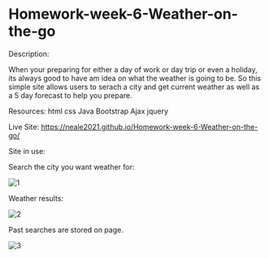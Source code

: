 # Homework-week-6-Weather-on-the-go

Description:

When your preparing for either a day of work or day trip or even a holiday, its always good to have am idea on what the weather is going to be.
So this simple site allows users to serach a city and get current weather as well as a 5 day forecast to help you prepare.

Resources:
html
css
Java
Bootstrap 
Ajax jquery 


Live Site: https://neale2021.github.io/Homework-week-6-Weather-on-the-go/ 

Site in use:

Search the city you want weather for:


![1](https://user-images.githubusercontent.com/98126694/161528546-92fe65e1-67e6-45d5-90ab-7952ef6309a2.png)










Weather results:



![2](https://user-images.githubusercontent.com/98126694/161528560-ebf44b74-9f1c-4ce0-9268-c0e5a695766f.png)












Past searches are stored on page.



![3](https://user-images.githubusercontent.com/98126694/161528581-e468ad4c-0a55-45eb-bf4e-8b311e0784c9.png)



















